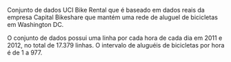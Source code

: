 Conjunto de dados UCI Bike Rental que é baseado em dados reais da empresa Capital Bikeshare que mantém uma rede de aluguel de bicicletas em Washington DC.<p> </p>O conjunto de dados possui uma linha por cada hora de cada dia em 2011 e 2012, no total de 17.379 linhas. O intervalo de aluguéis de bicicletas por hora é de 1 a 977.

<!---HONumber=July15_HO1-->